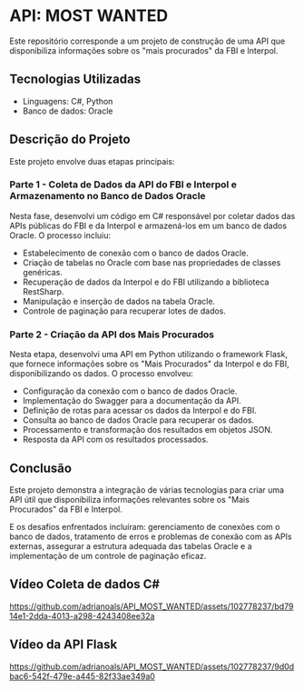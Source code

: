 # API: MOST WANTED

Este repositório corresponde a um projeto de construção de uma API que disponibiliza informações sobre os "mais procurados" da FBI e Interpol.

## **Tecnologias Utilizadas**

- Linguagens: C#, Python
- Banco de dados: Oracle

## **Descrição do Projeto**

Este projeto envolve duas etapas principais:

### **Parte 1 - Coleta de Dados da API do FBI e Interpol e Armazenamento no Banco de Dados Oracle**

Nesta fase, desenvolvi um código em C# responsável por coletar dados das APIs públicas do FBI e da Interpol e armazená-los em um banco de dados Oracle. O processo incluiu:

- Estabelecimento de conexão com o banco de dados Oracle.
- Criação de tabelas no Oracle com base nas propriedades de classes genéricas.
- Recuperação de dados da Interpol e do FBI utilizando a biblioteca RestSharp.
- Manipulação e inserção de dados na tabela Oracle.
- Controle de paginação para recuperar lotes de dados.

### **Parte 2 - Criação da API dos Mais Procurados**

Nesta etapa, desenvolvi uma API em Python utilizando o framework Flask, que fornece informações sobre os "Mais Procurados" da Interpol e do FBI, disponibilizando os dados. O processo envolveu:

- Configuração da conexão com o banco de dados Oracle.
- Implementação do Swagger para a documentação da API.
- Definição de rotas para acessar os dados da Interpol e do FBI.
- Consulta ao banco de dados Oracle para recuperar os dados.
- Processamento e transformação dos resultados em objetos JSON.
- Resposta da API com os resultados processados.

## **Conclusão**

Este projeto demonstra a integração de várias tecnologias para criar uma API útil que disponibiliza informações relevantes sobre os "Mais Procurados" da FBI e Interpol.

E os desafios enfrentados incluíram: gerenciamento de conexões com o banco de dados, tratamento de erros e problemas de conexão com as APIs externas, assegurar a estrutura adequada das tabelas Oracle e a implementação de um controle de paginação eficaz.

## Vídeo Coleta de dados C#
https://github.com/adrianoals/API_MOST_WANTED/assets/102778237/bd7914e1-2dda-4013-a298-4243408ee32a

## Vídeo da API Flask
https://github.com/adrianoals/API_MOST_WANTED/assets/102778237/9d0dbac6-542f-479e-a445-82f33ae349a0



